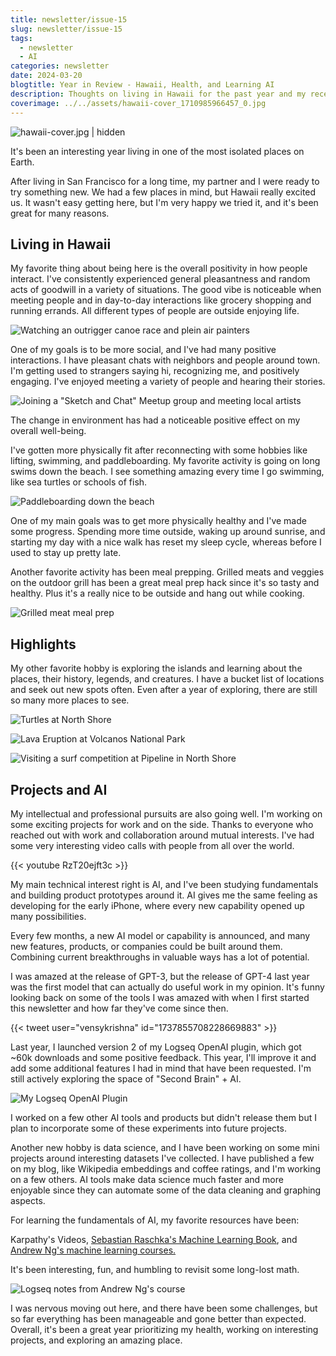 ```yaml
---
title: newsletter/issue-15
slug: newsletter/issue-15
tags:
  - newsletter
  - AI
categories: newsletter
date: 2024-03-20
blogtitle: Year in Review - Hawaii, Health, and Learning AI
description: Thoughts on living in Hawaii for the past year and my recent projects
coverimage: ../../assets/hawaii-cover_1710985966457_0.jpg
---
```


![hawaii-cover.jpg | hidden ](/assets/hawaii-cover_1710985966457_0.jpg)

It's been an interesting year living in one of the most isolated places on Earth.

After living in San Francisco for a long time, my partner and I were ready to try something new. We had a few places in mind, but Hawaii really excited us. It wasn't easy getting here, but I'm very happy we tried it, and it's been great for many reasons.

## Living in Hawaii

My favorite thing about being here is the overall positivity in how people interact. I've consistently experienced general pleasantness and random acts of goodwill in a variety of situations. The good vibe is noticeable when meeting people and in day-to-day interactions like grocery shopping and running errands. All different types of people are outside enjoying life.

![Watching an outrigger canoe race and plein air painters](/assets/IMG_4299_1710986900237_0.jpg)

One of my goals is to be more social, and I've had many positive interactions. I have pleasant chats with neighbors and people around town. I'm getting used to strangers saying hi, recognizing me, and positively engaging. I've enjoyed meeting a variety of people and hearing their stories.

![Joining a "Sketch and Chat" Meetup group and meeting local artists](/assets/image_1710986995692_0.png)

The change in environment has had a noticeable positive effect on my overall well-being.

I've gotten more physically fit after reconnecting with some hobbies like lifting, swimming, and paddleboarding. My favorite activity is going on long swims down the beach. I see something amazing every time I go swimming, like sea turtles or schools of fish.

![Paddleboarding down the beach](/assets/paddleboarding_1711152811205_0.jpeg)

One of my main goals was to get more physically healthy and I've made some progress. Spending more time outside, waking up around sunrise, and starting my day with a nice walk has reset my sleep cycle, whereas before I used to stay up pretty late.

Another favorite activity has been meal prepping. Grilled meats and veggies on the outdoor grill has been a great meal prep hack since it's so tasty and healthy. Plus it's a really nice to be outside and hang out while cooking.

![Grilled meat meal prep](/assets/IMG_2702_2_1710987614171_0.jpeg)

## Highlights

My other favorite hobby is exploring the islands and learning about the places, their history, legends, and creatures. I have a bucket list of locations and seek out new spots often. Even after a year of exploring, there are still so many more places to see.

![Turtles at North Shore](/assets/turtle_1711156269341_0.jpg)

![Lava Eruption at Volcanos National Park](/assets/big-island_1711154331451_0.jpg)

![Visiting a surf competition at Pipeline in North Shore](/assets/IMG_3510_1710987442862_0.jpg)

## Projects and AI

My intellectual and professional pursuits are also going well. I'm working on some exciting projects for work and on the side. Thanks to everyone who reached out with work and collaboration around mutual interests. I've had some very interesting video calls with people from all over the world.

{{< youtube RzT20ejft3c >}}

My main technical interest right  is AI, and I've been studying fundamentals and building product prototypes around it. AI gives me the same feeling as developing for the early iPhone, where every new capability opened up many possibilities.

Every few months, a new AI model or capability is announced, and many new features, products, or companies could be built around them. Combining current breakthroughs in valuable ways has a lot of potential.

I was amazed at the release of GPT-3, but the release of GPT-4 last year was the first model that can actually do useful work in my opinion. It's funny looking back on some of the tools I was amazed with when I first started this newsletter and how far they've come since then.

{{< tweet user="vensykrishna" id="1737855708228669883" >}}

Last year, I launched version 2 of my Logseq OpenAI plugin, which got ~60k downloads and some positive feedback. This year, I'll improve it and add some additional features I had in mind that have been requested. I'm still actively exploring the space of "Second Brain" + AI.

![My Logseq OpenAI Plugin](/assets/image_1710988241968_0.png)

I worked on a few other AI tools and products but didn't release them but I plan to incorporate some of these experiments into future projects.

Another new hobby is data science, and I have been working on some mini projects around interesting datasets I've collected. I have published a few on my blog, like Wikipedia embeddings and coffee ratings, and I'm working on a few others. AI tools make data science much faster and more enjoyable since they can automate some of the data cleaning and graphing aspects.

For learning the fundamentals of AI, my favorite resources have been:

Karpathy's Videos, [Sebastian Raschka's Machine Learning Book](https://www.amazon.com/Sebastian-Raschka/e/B00J1DHHFS/ref=dp_byline_cont_ebooks_1), and [Andrew Ng's machine learning courses.](https://www.deeplearning.ai/)

It's been interesting, fun, and humbling to revisit some long-lost math.

![Logseq notes from Andrew Ng's course](/assets/ml-math.png)

I was nervous moving out here, and there have been some challenges, but so far everything has been manageable and gone better than expected. Overall, it's been a great year prioritizing my health, working on interesting projects, and exploring an amazing place.

